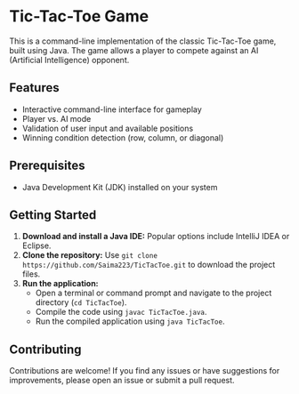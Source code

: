 # Tic-Tac-Toe Game

This is a command-line implementation of the classic Tic-Tac-Toe game, built using Java. The game allows a player to compete against an AI (Artificial Intelligence) opponent.

## Features

- Interactive command-line interface for gameplay
- Player vs. AI mode
- Validation of user input and available positions
- Winning condition detection (row, column, or diagonal)

## Prerequisites

- Java Development Kit (JDK) installed on your system

## Getting Started

1. **Download and install a Java IDE:** Popular options include IntelliJ IDEA or Eclipse.
2. **Clone the repository:** Use `git clone https://github.com/Saima223/TicTacToe.git` to download the project files.
3. **Run the application:**
    - Open a terminal or command prompt and navigate to the project directory (`cd TicTacToe`).
    - Compile the code using `javac TicTacToe.java`.
    - Run the compiled application using `java TicTacToe`.

## Contributing

Contributions are welcome! If you find any issues or have suggestions for improvements, please open an issue or submit a pull request.
